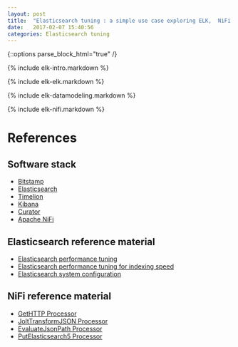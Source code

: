 ```yaml
---
layout: post
title:  "Elasticsearch tuning : a simple use case exploring ELK,  NiFi and Bitcoin"
date:   2017-02-07 15:40:56
categories: Elasticsearch tuning
---
```

{::options parse_block_html="true" /}

{% include elk-intro.markdown %}

{% include elk-elk.markdown %}

{% include elk-datamodeling.markdown %}

{% include elk-nifi.markdown %}

# References

## Software stack

* [Bitstamp][bitstamp]
* [Elasticsearch][es5]
* [Timelion][timelion]
* [Kibana][kibana]
* [Curator][curator]
* [Apache NiFi][nifi]

## Elasticsearch reference material

* [Elasticsearch performance tuning][es-performance]
* [Elasticsearch performance tuning for indexing speed][es-perf-tuning]
* [Elasticsearch system configuration][es-system-tuning]

## NiFi reference material
* [GetHTTP Processor][gethttp]
* [JoltTransformJSON Processor][jolt]
* [EvaluateJsonPath Processor][jsonpath]
* [PutElasticsearch5 Processor][es5]


[bitstamp]: https://www.bitstamp.net
[elasticsearch]: https://www.elastic.co/products/elasticsearch
[nifi]: https://nifi.apache.org/
[timelion]: https://www.elastic.co/blog/timelion-timeline
[kibana]: https://www.elastic.co/products/kibana
[nifi-install]: https://nifi.apache.org/docs/nifi-docs/html/getting-started.html#downloading-and-installing-nifi
[curator]: https://www.elastic.co/guide/en/elasticsearch/client/curator/current/index.html
[curator-example]: https://www.elastic.co/guide/en/elasticsearch/client/curator/current/ex_delete_indices.html
[curator-config]: https://www.elastic.co/guide/en/elasticsearch/client/curator/current/configfile.html

[gethttp]: https://nifi.apache.org/docs/nifi-docs/components/org.apache.nifi.processors.standard.GetHTTP/
[jolt]: https://nifi.apache.org/docs/nifi-docs/components/org.apache.nifi.processors.standard.JoltTransformJSON/
[jsonpath]: https://nifi.apache.org/docs/nifi-docs/components/org.apache.nifi.processors.standard.EvaluateJsonPath/ 
[es5]: https://nifi.apache.org/docs/nifi-docs/components/org.apache.nifi.processors.elasticsearch.PutElasticsearch5/index.html
[es-performance]: https://www.elastic.co/guide/en/elasticsearch/guide/current/indexing-performance.html
[es-perf-tuning]: https://www.elastic.co/guide/en/elasticsearch/reference/master/tune-for-indexing-speed.html
[es-system-tuning]: https://www.elastic.co/guide/en/elasticsearch/reference/current/system-config.html
